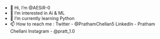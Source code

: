 - 👋 Hi, I’m @AESiR-0
- 👀 I’m interested in Ai & ML
- 🌱 I’m currently learning Python
- 📫 How to reach me : Twitter - @PrathamChellan5
                       LinkedIn - Pratham Chellani
                       Instagram - @pratt_1.0
<!---
AESiR-0/AESiR-0 is a ✨ special ✨ repository because its `README.md` (this file) appears on your GitHub profile.
You can click the Preview link to take a look at your changes.
--->

